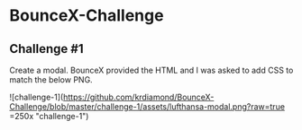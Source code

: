 # BounceX-Challenge

## Challenge #1
Create a modal. BounceX provided the HTML and I was asked to add CSS to match the below PNG.

![challenge-1](https://github.com/krdiamond/BounceX-Challenge/blob/master/challenge-1/assets/lufthansa-modal.png?raw=true =250x "challenge-1")

